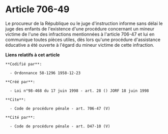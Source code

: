 # Article 706-49

Le procureur de la République ou le juge d'instruction informe sans délai le juge des enfants de l'existence d'une procédure
concernant un mineur victime de l'une des infractions mentionnées à l'article 706-47 et lui en communique toutes pièces
utiles, dès lors qu'une procédure d'assistance éducative a été ouverte à l'égard du mineur victime de cette infraction.

**Liens relatifs à cet article**

	**Codifié par**:

	  - Ordonnance 58-1296 1958-12-23

	**Créé par**:

	  - Loi n°98-468 du 17 juin 1998 - art. 28 () JORF 18 juin 1998

	**Cite**:

	  - Code de procédure pénale - art. 706-47 (V)

	**Cité par**:

	  - Code de procédure pénale - art. D47-10 (V)
